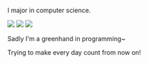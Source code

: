 I major in computer science. 

![](https://img.shields.io/badge/-Python-3e74a2?style=flat-square&logo=Python&logoColor=fff)
![](https://img.shields.io/badge/-MySQL-3e74a2?style=flat-square&logo=MySQL)
![](https://img.shields.io/badge/logo-javascript-blue?logo=javascript)

Sadly I'm a greenhand in programming~

Trying to make every day count from now on!

